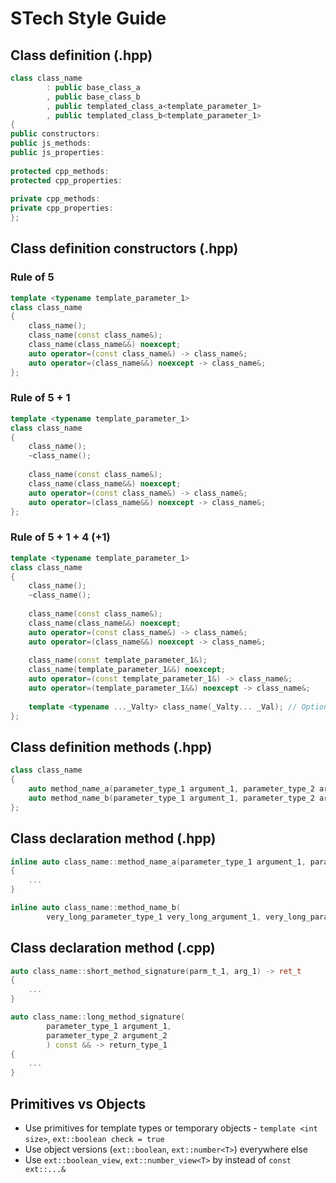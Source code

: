 # STech Style Guide

## Class definition (.hpp)
```C++
class class_name
        : public base_class_a
        , public base_class_b
        , public templated_class_a<template_parameter_1>
        , public templated_class_b<template_parameter_1>
{
public constructors:
public js_methods:
public js_properties:
    
protected cpp_methods:
protected cpp_properties:
    
private cpp_methods:
private cpp_properties:
};
```

## Class definition constructors (.hpp)
### Rule of 5
```C++
template <typename template_parameter_1>
class class_name
{
    class_name();
    class_name(const class_name&);
    class_name(class_name&&) noexcept;
    auto operator=(const class_name&) -> class_name&;
    auto operator=(class_name&&) noexcept -> class_name&;
};
```

### Rule of 5 + 1
```C++
template <typename template_parameter_1>
class class_name
{
    class_name();
    ~class_name();
    
    class_name(const class_name&);
    class_name(class_name&&) noexcept;
    auto operator=(const class_name&) -> class_name&;
    auto operator=(class_name&&) noexcept -> class_name&;
};
```

### Rule of 5 + 1 + 4 (+1)
```C++
template <typename template_parameter_1>
class class_name
{
    class_name();
    ~class_name();
    
    class_name(const class_name&);
    class_name(class_name&&) noexcept;
    auto operator=(const class_name&) -> class_name&;
    auto operator=(class_name&&) noexcept -> class_name&;
    
    class_name(const template_parameter_1&);
    class_name(template_parameter_1&&) noexcept;
    auto operator=(const template_parameter_1&) -> class_name&;
    auto operator=(template_parameter_1&&) noexcept -> class_name&;
    
    template <typename ..._Valty> class_name(_Valty... _Val); // Optional
};
```

## Class definition methods (.hpp)
```C++
class class_name
{
    auto method_name_a(parameter_type_1 argument_1, parameter_type_2 argument_2) const -> return_type_1;
    auto method_name_b(parameter_type_1 argument_1, parameter_type_2 argument_2) const -> return_type_2;
};
```

## Class declaration method (.hpp)
```C++
inline auto class_name::method_name_a(parameter_type_1 argument_1, parameter_type_2 argument_2) -> return_type_1
{
    ...
}

inline auto class_name::method_name_b(
        very_long_parameter_type_1 very_long_argument_1, very_long_parameter_type_2 very_long_argument_2) -> very_long_return_type
```

## Class declaration method (.cpp)
```C++
auto class_name::short_method_signature(parm_t_1, arg_1) -> ret_t
{
    ...
}

auto class_name::long_method_signature(
        parameter_type_1 argument_1,
        parameter_type_2 argument_2
        ) const && -> return_type_1
{
    ...
}
```

## Primitives vs Objects
 - Use primitives for template types or temporary objects - `template <int size>`, `ext::boolean check = true`
 - Use object versions (`ext::boolean`, `ext::number<T>`) everywhere else
 - Use `ext::boolean_view`, `ext::number_view<T>` by instead of `const ext::...&`

